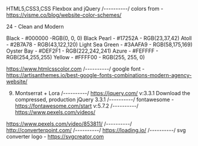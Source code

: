 HTML5,CSS3,CSS Flexbox and jQuery
/----------/
colors from - https://visme.co/blog/website-color-schemes/

24 - Clean and Modern

Black - #000000 -RGB(0, 0, 0)
Black Pearl - #17252A - RGB(23,37,42)
Atoll - #2B7A78 - RGB(43,122,120)
Light Sea Green - #3AAFA9 - RGB(58,175,169)
Oyster Bay - #DEF2F1 - RGB(222,242,241)
Azure - #FEFFFF - RGB(254,255,255)
Yellow - #FFFF00 - RGB(255, 255, 0)

https://www.htmlcsscolor.com
/----------/
google font - https://artisanthemes.io/best-google-fonts-combinations-modern-agency-website/

9. Montserrat + Lora
/----------/
https://jquery.com/ v:3.3.1
Download the compressed, production jQuery 3.3.1
/----------/
fontawesome - https://fontawesome.com/start v:5.7.2
/----------/
https://www.pexels.com/videos/

https://www.pexels.com/video/853811/
/----------/
http://converterpoint.com/
/----------/
https://loading.io/
/----------/
svg converter logo - https://svgcreator.com


